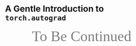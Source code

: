 # A Gentle Introduction to `torch.autograd`



<center><font face="JetBrains Mono" color=grey size=18>To Be Continued</font></center>
